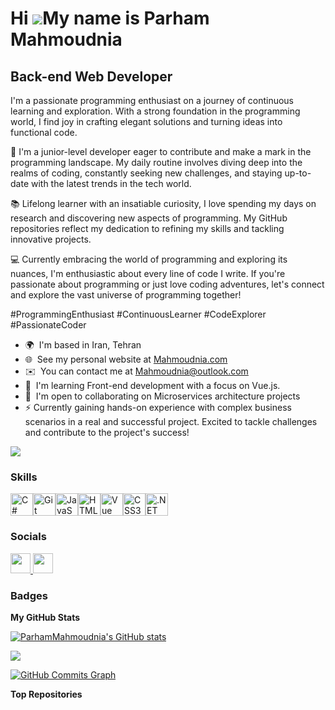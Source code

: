 Hi ![](https://user-images.githubusercontent.com/18350557/176309783-0785949b-9127-417c-8b55-ab5a4333674e.gif)My name is Parham Mahmoudnia
=========================================================================================================================================

Back-end Web Developer
----------------------

I'm a passionate programming enthusiast on a journey of continuous learning and exploration. With a strong foundation in the programming world, I find joy in crafting elegant solutions and turning ideas into functional code. 

🚀 I'm a junior-level developer eager to contribute and make a mark in the programming landscape. My daily routine involves diving deep into the realms of coding, constantly seeking new challenges, and staying up-to-date with the latest trends in the tech world. 

📚 Lifelong learner with an insatiable curiosity, I love spending my days on research and discovering new aspects of programming. My GitHub repositories reflect my dedication to refining my skills and tackling innovative projects. 

💻 Currently embracing the world of programming and exploring its nuances, I'm enthusiastic about every line of code I write. If you're passionate about programming or just love coding adventures, let's connect and explore the vast universe of programming together! 

#ProgrammingEnthusiast #ContinuousLearner #CodeExplorer #PassionateCoder

* 🌍  I'm based in Iran, Tehran
* 🌐  See my personal website at [Mahmoudnia.com](http://Mahmoudnia.com)
* ✉️  You can contact me at [Mahmoudnia@outlook.com](mailto:Mahmoudnia@outlook.com)
* 🧠  I'm learning Front-end development with a focus on Vue.js.
* 🤝  I'm open to collaborating on Microservices architecture projects
* ⚡  Currently gaining hands-on experience with complex business scenarios in a real and successful project. Excited to tackle challenges and contribute to the project's success!

<a href="https://www.github.com/ParhamMahmoudnia" target="_blank" rel="noreferrer"><img
src="https://img.shields.io/github/followers/ParhamMahmoudnia?logo=github&style=for-the-badge&color=0891b2&labelColor=1c1917" /></a>

### Skills


<p align="left">
<a href="https://docs.microsoft.com/en-us/dotnet/csharp/" target="_blank" rel="noreferrer"><img src="https://raw.githubusercontent.com/danielcranney/readme-generator/main/public/icons/skills/csharp-colored.svg" width="36" height="36" alt="C#" /></a><a href="https://git-scm.com/" target="_blank" rel="noreferrer"><img src="https://raw.githubusercontent.com/danielcranney/readme-generator/main/public/icons/skills/git-colored.svg" width="36" height="36" alt="Git" /></a><a href="https://developer.mozilla.org/en-US/docs/Web/JavaScript" target="_blank" rel="noreferrer"><img src="https://raw.githubusercontent.com/danielcranney/readme-generator/main/public/icons/skills/javascript-colored.svg" width="36" height="36" alt="JavaScript" /></a><a href="https://developer.mozilla.org/en-US/docs/Glossary/HTML5" target="_blank" rel="noreferrer"><img src="https://raw.githubusercontent.com/danielcranney/readme-generator/main/public/icons/skills/html5-colored.svg" width="36" height="36" alt="HTML5" /></a><a href="https://vuejs.org/" target="_blank" rel="noreferrer"><img src="https://raw.githubusercontent.com/danielcranney/readme-generator/main/public/icons/skills/vuejs-colored.svg" width="36" height="36" alt="Vue" /></a><a href="https://www.w3.org/TR/CSS/#css" target="_blank" rel="noreferrer"><img src="https://raw.githubusercontent.com/danielcranney/readme-generator/main/public/icons/skills/css3-colored.svg" width="36" height="36" alt="CSS3" /></a><a href="https://dotnet.microsoft.com/en-us/" target="_blank" rel="noreferrer"><img src="https://raw.githubusercontent.com/danielcranney/readme-generator/main/public/icons/skills/dot-net-colored.svg" width="36" height="36" alt=".NET" /></a>
</p>


### Socials

<p align="left"> <a href="https://www.github.com/ParhamMahmoudnia" target="_blank" rel="noreferrer"> <picture> <source media="(prefers-color-scheme: dark)" srcset="https://raw.githubusercontent.com/danielcranney/readme-generator/main/public/icons/socials/github-dark.svg" /> <source media="(prefers-color-scheme: light)" srcset="https://raw.githubusercontent.com/danielcranney/readme-generator/main/public/icons/socials/github.svg" /> <img src="https://raw.githubusercontent.com/danielcranney/readme-generator/main/public/icons/socials/github.svg" width="32" height="32" /> </picture> </a> <a href="https://www.linkedin.com/in/parham-mahmoudnia" target="_blank" rel="noreferrer"> <picture> <source media="(prefers-color-scheme: dark)" srcset="https://raw.githubusercontent.com/danielcranney/readme-generator/main/public/icons/socials/linkedin-dark.svg" /> <source media="(prefers-color-scheme: light)" srcset="https://raw.githubusercontent.com/danielcranney/readme-generator/main/public/icons/socials/linkedin.svg" /> <img src="https://raw.githubusercontent.com/danielcranney/readme-generator/main/public/icons/socials/linkedin.svg" width="32" height="32" /> </picture> </a></p>

### Badges

<b>My GitHub Stats</b>

<a href="http://www.github.com/ParhamMahmoudnia"><img src="https://github-readme-stats.vercel.app/api?username=ParhamMahmoudnia&show_icons=true&hide=&count_private=true&title_color=0891b2&text_color=ffffff&icon_color=0891b2&bg_color=1c1917&hide_border=true&show_icons=true" alt="ParhamMahmoudnia's GitHub stats" /></a>

<a href="http://www.github.com/ParhamMahmoudnia"><img src="https://github-readme-streak-stats.herokuapp.com/?user=ParhamMahmoudnia&stroke=ffffff&background=1c1917&ring=0891b2&fire=0891b2&currStreakNum=ffffff&currStreakLabel=0891b2&sideNums=ffffff&sideLabels=ffffff&dates=ffffff&hide_border=true" /></a>

<a href="http://www.github.com/ParhamMahmoudnia"><img src="https://github-readme-activity-graph.cyclic.app/graph?username=ParhamMahmoudnia&bg_color=1c1917&color=ffffff&line=0891b2&point=ffffff&area_color=1c1917&area=true&hide_border=true&custom_title=GitHub%20Commits%20Graph" alt="GitHub Commits Graph" /></a>

<b>Top Repositories</b>

<div width="100%" align="center"></div><br /><br /><br /><br /><br /><br /><br />
